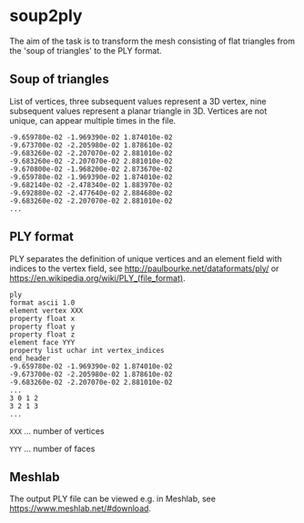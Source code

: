 # soup2ply

The aim of the task is to transform the mesh consisting of flat triangles from the 'soup of triangles' to the PLY format.

## Soup of triangles

List of vertices, three subsequent values represent a 3D vertex, nine subsequent values represent a planar triangle in 3D. Vertices are not unique, can appear multiple times in the file.

```
-9.659780e-02 -1.969390e-02 1.874010e-02
-9.673700e-02 -2.205980e-02 1.878610e-02
-9.683260e-02 -2.207070e-02 2.881010e-02
-9.683260e-02 -2.207070e-02 2.881010e-02
-9.670800e-02 -1.968200e-02 2.873670e-02
-9.659780e-02 -1.969390e-02 1.874010e-02
-9.682140e-02 -2.478340e-02 1.883970e-02
-9.692880e-02 -2.477640e-02 2.884680e-02
-9.683260e-02 -2.207070e-02 2.881010e-02
...
```

## PLY format

PLY separates the definition of unique vertices and an element field with indices to the vertex field, see http://paulbourke.net/dataformats/ply/ or https://en.wikipedia.org/wiki/PLY_(file_format).

```
ply
format ascii 1.0
element vertex XXX
property float x 
property float y
property float z
element face YYY
property list uchar int vertex_indices
end_header
-9.659780e-02 -1.969390e-02 1.874010e-02
-9.673700e-02 -2.205980e-02 1.878610e-02
-9.683260e-02 -2.207070e-02 2.881010e-02
...
3 0 1 2
3 2 1 3
...
```
`XXX` ... number of vertices

`YYY` ... number of faces

## Meshlab

The output PLY file can be viewed e.g. in Meshlab, see https://www.meshlab.net/#download.
